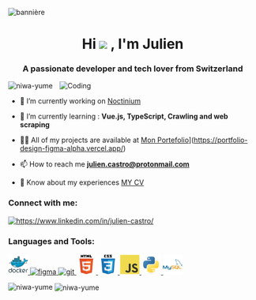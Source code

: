 ![bannière](https://user-images.githubusercontent.com/74038190/225813708-98b745f2-7d22-48cf-9150-083f1b00d6c9.gif)
<h1 align="center">Hi <img width="50" src="https://user-images.githubusercontent.com/74038190/216120981-b9507c36-0e04-4469-8e27-c99271b45ba5.png"> , I'm Julien</h1>
<h3 align="center">A passionate developer and tech lover from Switzerland</h3>
<img align="right" alt="Coding" width="400" src="https://media4.giphy.com/media/v1.Y2lkPTc5MGI3NjExN2JxZHFmZGtzdXpyY29vNThudjN1aGRncnYyNXU2M215bjd0djg0aSZlcD12MV9pbnRlcm5hbF9naWZfYnlfaWQmY3Q9Zw/2IudUHdI075HL02Pkk/giphy.gif">

<p align="left"> <img src="https://komarev.com/ghpvc/?username=niwa-yume&label=Profile%20views&color=0e75b6&style=flat" alt="niwa-yume" /> </p>

- 🔭 I’m currently working on [Noctinium](https://github.com/Niwa-Yume/Noctinium)

- 🌱 I’m currently learning : **Vue.js, TypeScript, Crawling and web scraping**

- 👨‍💻 All of my projects are available at [Mon Portefolio](Portfolio)](https://portfolio-design-figma-alpha.vercel.app/)

- 📫 How to reach me **julien.castro@protonmail.com**

- 📄 Know about my experiences [MY CV](https://github.com/Niwa-Yume/Niwa-Yume/blob/main/CV%20version%20novembre%202023%20.pdf)

<h3 align="left">Connect with me:</h3>
<p align="left">
<a href="https://linkedin.com/in/https://www.linkedin.com/in/julien-castro/" target="blank"><img align="center" src="https://raw.githubusercontent.com/rahuldkjain/github-profile-readme-generator/master/src/images/icons/Social/linked-in-alt.svg" alt="https://www.linkedin.com/in/julien-castro/" height="30" width="40" /></a>
</p>

<h3 align="left">Languages and Tools:</h3>
<p align="left"> </a> <a href="https://www.docker.com/" target="_blank" rel="noreferrer"> <img src="https://raw.githubusercontent.com/devicons/devicon/master/icons/docker/docker-original-wordmark.svg" alt="docker" width="40" height="40"/> </a> <a href="https://www.figma.com/" target="_blank" rel="noreferrer"> <img src="https://www.vectorlogo.zone/logos/figma/figma-icon.svg" alt="figma" width="40" height="40"/> </a> <a href="https://git-scm.com/" target="_blank" rel="noreferrer"> <img src="https://www.vectorlogo.zone/logos/git-scm/git-scm-icon.svg" alt="git" width="40" height="40"/> </a> <a href="https://www.w3.org/html/" target="_blank" rel="noreferrer"> <img src="https://raw.githubusercontent.com/devicons/devicon/master/icons/html5/html5-original-wordmark.svg" alt="html5" width="40" height="40"/> </a> <a href="https://www.w3schools.com/css/" target="_blank" rel="noreferrer"> <img src="https://raw.githubusercontent.com/devicons/devicon/master/icons/css3/css3-original-wordmark.svg" alt="css3" width="40" height="40"/> </a>  <a href="https://developer.mozilla.org/en-US/docs/Web/JavaScript" target="_blank" rel="noreferrer"> <img src="https://raw.githubusercontent.com/devicons/devicon/master/icons/javascript/javascript-original.svg" alt="javascript" width="40" height="40"/> </a> <a href="https://www.python.org" target="_blank" rel="noreferrer"> <img src="https://raw.githubusercontent.com/devicons/devicon/master/icons/python/python-original.svg" alt="python" width="40" height="40"/> </a> <a href="https://www.mysql.com/" target="_blank" rel="noreferrer"> <img src="https://raw.githubusercontent.com/devicons/devicon/master/icons/mysql/mysql-original-wordmark.svg" alt="mysql" width="40" height="40"/> </a> </p>

<p><img align="left" src="https://github-readme-stats.vercel.app/api/top-langs?username=niwa-yume&show_icons=true&locale=en&layout=compact" alt="niwa-yume" /></p>

<p>&nbsp;<img align="center" src="https://github-readme-stats.vercel.app/api?username=niwa-yume&show_icons=true&locale=en" alt="niwa-yume" /></p>

